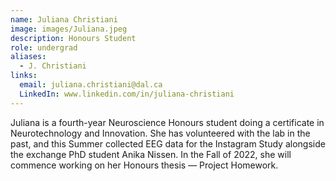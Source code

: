 ```yaml
---
name: Juliana Christiani
image: images/Juliana.jpeg
description: Honours Student
role: undergrad
aliases:
  - J. Christiani
links:
  email: juliana.christiani@dal.ca
  LinkedIn: www.linkedin.com/in/juliana-christiani
---
```


Juliana is a fourth-year Neuroscience Honours student doing a certificate in Neurotechnology and Innovation. She has volunteered with the lab in the past, and this Summer collected EEG data for the Instagram Study alongside the exchange PhD student Anika Nissen. In the Fall of 2022, she will commence working on her Honours thesis — Project Homework.
